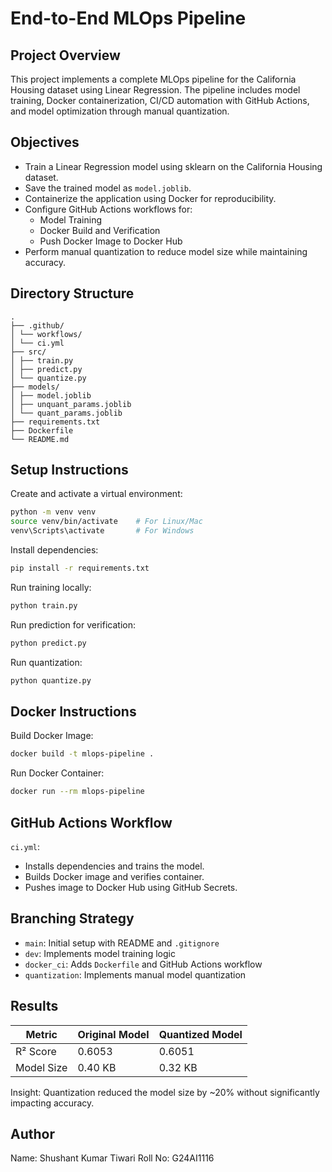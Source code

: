 # End-to-End MLOps Pipeline

## Project Overview

This project implements a complete MLOps pipeline for the California Housing dataset using Linear Regression. The pipeline includes model training, Docker containerization, CI/CD automation with GitHub Actions, and model optimization through manual quantization.

## Objectives

* Train a Linear Regression model using sklearn on the California Housing dataset.
* Save the trained model as `model.joblib`.
* Containerize the application using Docker for reproducibility.
* Configure GitHub Actions workflows for:
    * Model Training
    * Docker Build and Verification
    * Push Docker Image to Docker Hub
* Perform manual quantization to reduce model size while maintaining accuracy.

## Directory Structure

```
.
├── .github/
│ └── workflows/
│ └── ci.yml
├── src/
│ ├── train.py
│ ├── predict.py
│ └── quantize.py
├── models/
│ ├── model.joblib
│ ├── unquant_params.joblib
│ └── quant_params.joblib
├── requirements.txt
├── Dockerfile
└── README.md
```

## Setup Instructions

Create and activate a virtual environment:

```bash
python -m venv venv  
source venv/bin/activate    # For Linux/Mac  
venv\Scripts\activate       # For Windows  
```

Install dependencies:

```bash
pip install -r requirements.txt
```

Run training locally:

```bash
python train.py
```

Run prediction for verification:

```bash
python predict.py
```

Run quantization:

```bash
python quantize.py
```

## Docker Instructions

Build Docker Image:

```bash
docker build -t mlops-pipeline .
```

Run Docker Container:

```bash
docker run --rm mlops-pipeline
```

## GitHub Actions Workflow

`ci.yml`:

* Installs dependencies and trains the model.
* Builds Docker image and verifies container.
* Pushes image to Docker Hub using GitHub Secrets.

## Branching Strategy

* `main`: Initial setup with README and `.gitignore`
* `dev`: Implements model training logic
* `docker_ci`: Adds `Dockerfile` and GitHub Actions workflow
* `quantization`: Implements manual model quantization

## Results

| Metric     | Original Model | Quantized Model |
|------------|----------------|-----------------|
| R² Score   | 0.6053         | 0.6051          |
| Model Size | 0.40 KB        | 0.32 KB         |

Insight: Quantization reduced the model size by ~20% without significantly impacting accuracy.

## Author

Name: Shushant Kumar Tiwari
Roll No: G24AI1116


